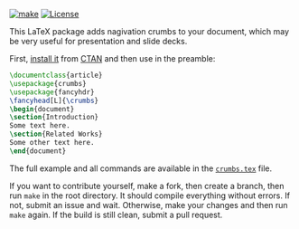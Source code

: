 [![make](https://github.com/yegor256/crumbs/actions/workflows/latexmk.yml/badge.svg)](https://github.com/yegor256/crumbs/actions/workflows/latexmk.yml)
[![License](https://img.shields.io/badge/license-MIT-green.svg)](https://github.com/yegor256/crumbs/blob/master/LICENSE.txt)

This LaTeX package adds nagivation crumbs to your document, which
may be very useful for presentation and slide decks.

First, [install it](https://en.wikibooks.org/wiki/LaTeX/Installing_Extra_Packages)
from [CTAN](https://ctan.org/pkg/crumbs) 
and then use in the preamble:

```tex
\documentclass{article}
\usepackage{crumbs}
\usepackage{fancyhdr}
\fancyhead[L]{\crumbs}
\begin{document}
\section{Introduction}
Some text here.
\section{Related Works}
Some other text here.
\end{document}
```

The full example and all commands are available in the 
[`crumbs.tex`](https://github.com/yegor256/crumbs/blob/master/crumbs.tex) file.

If you want to contribute yourself, make a fork, then create a branch, 
then run `make` in the root directory.
It should compile everything without errors. If not, submit an issue and wait.
Otherwise, make your changes and then run `make` again. If the build is
still clean, submit a pull request.
